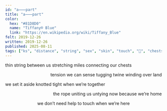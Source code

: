 ```yaml
---
id: "a⸺part"
title: "a⸺part"
color:
  hex: "#81D8D0"
  name: "Tiffany® Blue"
  link: "https://en.wikipedia.org/wiki/Tiffany_Blue"
felt: 2019-12-26
written: 2019-12-26
published: 2025-08-11
tags: ["ks", "distance", "string", "sex", "skin", "touch", "💙", "chests"]
---
```


thin string between us
stretching miles
connecting our chests

<p style="text-align: right;">
tension we can sense
tugging twine
winding over land
</p>

we set it aside
knotted tight
when we’re together

<p style="text-align: right;">
the rope uniting us
untying now
because we’re home
</p>

<p style="text-align: center;">
we don’t need help
to touch
when we’re here
</p>